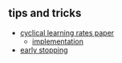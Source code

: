 ## tips and tricks

- [cyclical learning rates paper](https://arxiv.org/pdf/1506.01186.pdf)
  - [implementation](https://github.com/bckenstler/CLR)
- [early stopping](https://page.mi.fu-berlin.de/prechelt/Biblio/stop_tricks1997.pdf)
